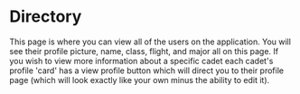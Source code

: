 # Directory
This page is where you can view all of the users on the application. You will see their profile picture, name, class, flight, 
and major all on this page. If you wish to view more information about a specific cadet each cadet's profile 'card' has 
a view profile button which will direct you to their profile page (which will look exactly like your own minus the 
ability to edit it). 
